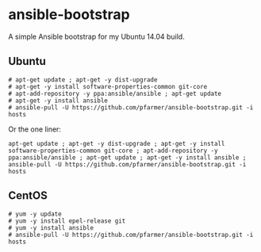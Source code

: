# ansible-bootstrap

A simple Ansible bootstrap for my Ubuntu 14.04 build.


## Ubuntu

    # apt-get update ; apt-get -y dist-upgrade 
    # apt-get -y install software-properties-common git-core
    # apt-add-repository -y ppa:ansible/ansible ; apt-get update
    # apt-get -y install ansible
    # ansible-pull -U https://github.com/pfarmer/ansible-bootstrap.git -i hosts
    

Or the one liner:

    apt-get update ; apt-get -y dist-upgrade ; apt-get -y install software-properties-common git-core ; apt-add-repository -y ppa:ansible/ansible ; apt-get update ; apt-get -y install ansible ; ansible-pull -U https://github.com/pfarmer/ansible-bootstrap.git -i hosts

## CentOS

    # yum -y update
    # yum -y install epel-release git
    # yum -y install ansible
    # ansible-pull -U https://github.com/pfarmer/ansible-bootstrap.git -i hosts
